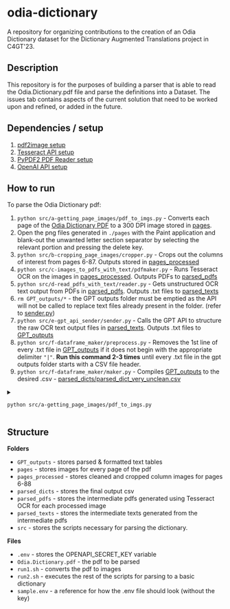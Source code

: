 # odia-dictionary
A repository for organizing contributions to the creation of an Odia Dictionary dataset for the Dictionary Augmented Translations project in C4GT'23.

## Description
This repository is for the purposes of building a parser that is able to read the Odia.Dictionary.pdf file and parse the definitions into a Dataset. The issues tab contains aspects of the current solution that need to be worked upon and refined, or added in the future.

## Dependencies / setup
1. [pdf2image setup](src/a-getting_page_images/SETUP.md)
2. [Tesseract API setup](src/c-images_to_pdfs_with_text/SETUP.md)
3. [PyPDF2 PDF Reader setup](src/d-read_pdfs_with_text/SETUP.md)
4. [OpenAI API setup](src/e-gpt_api_sender/SETUP.md)

## How to run
To parse the Odia Dictionary pdf:
1. `python src/a-getting_page_images/pdf_to_imgs.py` - Converts each page of the [Odia Dictionary PDF](Odia.Dictionary.pdf) to a 300 DPI image stored in [pages](pages).
2. Open the png files generated in `./pages` with the Paint application and blank-out the unwanted letter section separator by selecting the relevant portion and pressing the delete key.
3. `python src/b-cropping_page_images/cropper.py` - Crops out the columns of interest from pages 6-87. Outputs stored in [pages_processed](pages_processed)
4. `python src/c-images_to_pdfs_with_text/pdfmaker.py` - Runs Tesseract OCR on the images in [pages_processed](pages_processed). Outputs PDFs to [parsed_pdfs](parsed_pdfs)
5. `python src/d-read_pdfs_with_text/reader.py` - Gets unstructured OCR text output from PDFs in [parsed_pdfs](parsed_pdfs). Outputs .txt files to [parsed_texts](parsed_texts)
6. `rm GPT_outputs/*` - the GPT outputs folder must be emptied as the API will not be called to replace text files already present in the folder. (refer to [sender.py](src/e-gpt_api_sender/sender.py))
7. `python src/e-gpt_api_sender/sender.py` - Calls the GPT API to structure the raw OCR text output files in [parsed_texts](parsed_texts). Outputs .txt files to [GPT_outputs](GPT_outputs)
8. `python src/f-dataframe_maker/preprocess.py` - Removes the 1st line of every .txt file in [GPT_outputs](GPT_outputs) if it does not begin with the appropriate delimiter `"|"`. **Run this command 2-3 times** until every .txt file in the gpt outputs folder starts with a CSV file header.
9. `python src/f-dataframe_maker/maker.py` - Compiles [GPT_outputs](GPT_outputs) to the desired .csv - [parsed_dicts/parsed_dict_very_unclean.csv](parsed_dicts/parsed_dict_very_unclean.csv)


<details>
<summary>

`python src/a-getting_page_images/pdf_to_imgs.py`

</summary>

Converts each page of the [Odia Dictionary PDF](Odia.Dictionary.pdf) to a 300 DPI image stored in [pages](pages).Here is a nicely formatted hyperlink!


Hi.

</details>


## Structure
**Folders**
- `GPT_outputs` - stores parsed & formatted text tables
- `pages` - stores images for every page of the pdf
- `pages_processed` - stores cleaned and cropped column images for pages 6-88
- `parsed_dicts` - stores the final output csv
- `parsed_pdfs` - stores the intermediate pdfs generated using Tesseract OCR for each processed image
- `parsed_texts` - stores the intermediate texts generated from the intermediate pdfs
- `src` - stores the scripts necessary for parsing the dictionary.

**Files**
- `.env` - stores the OPENAPI_SECRET_KEY variable
- `Odia.Dictionary.pdf` - the pdf to be parsed
- `run1.sh` - converts the pdf to images
- `run2.sh` - executes the rest of the scripts for parsing to a basic dictionary
- `sample.env` - a reference for how the .env file should look (without the key)
